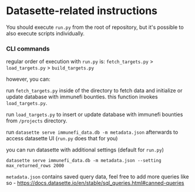 # Datasette-related instructions

You should execute `run.py` from the root of repository, but it's possible to also execute scripts individually.

### CLI commands

regular order of execution with `run.py` is: `fetch_targets.py` > `load_targets.py` > `build_targets.py`

however, you can:

run `fetch_targets.py` inside of the directory to fetch data and initialize or update database with immunefi bounties. this function invokes `load_targets.py`.

run `load_targets.py` to insert or update database with immunefi bounties from `/projects` directory.

run `datasette serve immunefi_data.db -m metadata.json` afterwards to access datasette UI (`run.py` does that for you)

you can run datasette with additional settings (default for `run.py`)

`datasette serve immunefi_data.db -m metadata.json --setting max_returned_rows 2000`

`metadata.json` contains saved query data, feel free to add more queries like so - https://docs.datasette.io/en/stable/sql_queries.html#canned-queries 